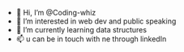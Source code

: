 - 👋 Hi, I’m @Coding-whiz
- 👀 I’m interested in web dev and public speaking
- 🌱 I’m currently learning data structures
- 📫 u can be in touch with ne through linkedIn

<!---
Coding-whiz/Coding-whiz is a ✨ special ✨ repository because its `README.md` (this file) appears on your GitHub profile.
You can click the Preview link to take a look at your changes.
--->
